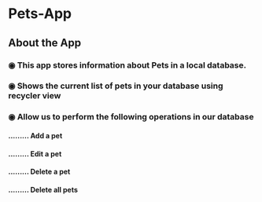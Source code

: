 # Pets-App

## About the App
### ◉ This app stores information about Pets in a local database.
### ◉ Shows the current list of pets in your database using recycler view
### ◉ Allow us to perform the following operations in our database
#### ......... Add a pet
#### ......... Edit a pet
#### ......... Delete a pet
#### ......... Delete all pets

